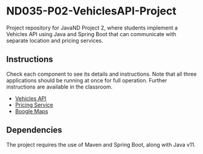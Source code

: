 # ND035-P02-VehiclesAPI-Project

Project repository for JavaND Project 2, where students implement a Vehicles API using Java and Spring Boot that can communicate with separate location and pricing services.

## Instructions

Check each component to see its details and instructions. Note that all three applications
should be running at once for full operation. Further instructions are available in the classroom.

- [Vehicles API](projects/P02-VehiclesAPI/vehicles-api/README.md)
- [Pricing Service](projects/P02-VehiclesAPI/pricing-service/README.md)
- [Boogle Maps](projects/P02-VehiclesAPI/boogle-maps/README.md)

## Dependencies

The project requires the use of Maven and Spring Boot, along with Java v11.

